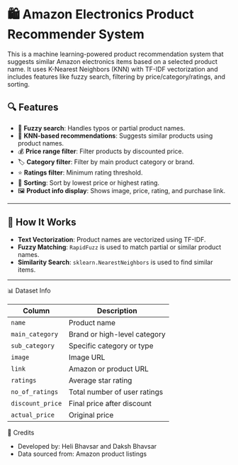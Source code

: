 # 🛍️ Amazon Electronics Product Recommender System

This is a machine learning-powered product recommendation system that suggests similar Amazon electronics items based on a selected product name. It uses K-Nearest Neighbors (KNN) with TF-IDF vectorization and includes features like fuzzy search, filtering by price/category/ratings, and sorting.


## 🔍 Features

- 🔎 **Fuzzy search**: Handles typos or partial product names.
- 🎯 **KNN-based recommendations**: Suggests similar products using product names.
- 💰 **Price range filter**: Filter products by discounted price.
- 🏷️ **Category filter**: Filter by main product category or brand.
- ⭐ **Ratings filter**: Minimum rating threshold.
- 🔽 **Sorting**: Sort by lowest price or highest rating.
- 🖼️ **Product info display**: Shows image, price, rating, and purchase link.

---

## 🧠 How It Works

- **Text Vectorization**: Product names are vectorized using TF-IDF.
- **Fuzzy Matching**: `RapidFuzz` is used to match partial or similar product names.
- **Similarity Search**: `sklearn.NearestNeighbors` is used to find similar items.

---

📊 Dataset Info

| Column           | Description                  |
| ---------------- | ---------------------------- |
| `name`           | Product name                 |
| `main_category`  | Brand or high-level category |
| `sub_category`   | Specific category or type    |
| `image`          | Image URL                    |
| `link`           | Amazon or product URL        |
| `ratings`        | Average star rating          |
| `no_of_ratings`  | Total number of user ratings |
| `discount_price` | Final price after discount   |
| `actual_price`   | Original price               |

🙌 Credits
- Developed by: Heli Bhavsar and Daksh Bhavsar
- Data sourced from: Amazon product listings


